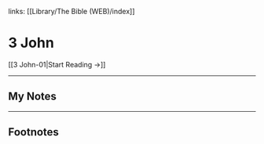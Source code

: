 links: [[Library/The Bible (WEB)/index]]
# 3 John

[[3 John-01|Start Reading →]]

---
## My Notes

---
## Footnotes